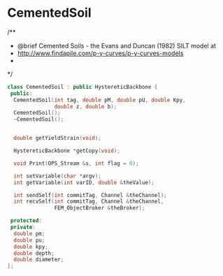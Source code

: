 # CementedSoil

/**
 * @brief Cemented Soils - the Evans and Duncan (1982) SILT model at
 * http://www.findapile.com/p-y-curves/p-y-curves-models
 *
 */
```cpp
class CementedSoil : public HystereticBackbone {
 public:
  CementedSoil(int tag, double pM, double pU, double Kpy,
               double z, double b);
  CementedSoil();
  ~CementedSoil();


  double getYieldStrain(void);

  HystereticBackbone *getCopy(void);

  void Print(OPS_Stream &s, int flag = 0);

  int setVariable(char *argv);
  int getVariable(int varID, double &theValue);

  int sendSelf(int commitTag, Channel &theChannel);
  int recvSelf(int commitTag, Channel &theChannel,
               FEM_ObjectBroker &theBroker);

 protected:
 private:
  double pm;
  double pu;
  double kpy;
  double depth;
  double diameter;
};
```
